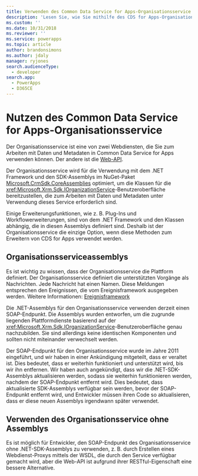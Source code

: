 ```yaml
---
title: Verwenden des Common Data Service for Apps-Organisationsservice (Common Data Service for Apps) | Microsoft Docs
description: 'Lesen Sie, wie Sie mithilfe des CDS for Apps-Organisationsservice mit Daten und Metadaten arbeiten können.'
ms.custom: ''
ms.date: 10/31/2018
ms.reviewer: ''
ms.service: powerapps
ms.topic: article
author: brandonsimons
ms.author: jdaly
manager: ryjones
search.audienceType:
  - developer
search.app:
  - PowerApps
  - D365CE
---
```


# <a name="use-the-common-data-service-for-apps-organization-service"></a>Nutzen des Common Data Service for Apps-Organisationsservice

Der Organisationsservice ist eine von zwei Webdiensten, die Sie zum Arbeiten mit Daten und Metadaten in Common Data Service for Apps verwenden können. Der andere ist die [Web-API](../webapi/overview.md).

Der Organisationsservice wird für die Verwendung mit dem .NET Framework und den SDK-Assemblys im NuGet-Paket [Microsoft.CrmSdk.CoreAssemblies](https://www.nuget.org/packages/Microsoft.CrmSdk.CoreAssemblies/) optimiert, um die Klassen für die <xref:Microsoft.Xrm.Sdk.IOrganizationService>-Benutzeroberfläche bereitzustellen, die zum Arbeiten mit Daten und Metadaten unter Verwendung dieses Service erforderlich sind. 

Einige Erweiterungsfunktionen, wie z. B. Plug-Ins und Workflowerweiterungen, sind von dem .NET Framework und den Klassen abhängig, die in diesen Assemblys definiert sind. Deshalb ist der Organisationsservice die einzige Option, wenn diese Methoden zum Erweitern von CDS for Apps verwendet werden.

## <a name="organization-service-assemblies"></a>Organisationsserviceassemblys

Es ist wichtig zu wissen, dass der Organisationsservice die Plattform definiert. Der Organisationsservice definiert die unterstützten Vorgänge als Nachrichten. Jede Nachricht hat einen Namen. Diese Meldungen entsprechen den Ereignissen, die vom Ereignisframework ausgegeben werden. Weitere Informationen: [Ereignisframework](../event-framework.md)

Die .NET-Assemblys für den Organisationsservice verwenden derzeit einen SOAP-Endpunkt. Die Assemblys wurden entworfen, um die zugrunde liegenden Plattformdienste basierend auf der <xref:Microsoft.Xrm.Sdk.IOrganizationService>-Benutzeroberfläche genau nachzubilden. Sie sind allerdings keine identischen Komponenten und sollten nicht miteinander verwechselt werden. 

Der SOAP-Endpunkt für den Organisationsservice wurde im Jahre 2011 eingeführt, und wir haben in einer Ankündigung mitgeteilt, dass er veraltet ist. Dies bedeutet, dass er weiterhin funktioniert und unterstützt wird, bis wir ihn entfernen. Wir haben auch angekündigt, dass wir die .NET-SDK-Assemblys aktualisieren werden, sodass sie weiterhin funktionieren werden, nachdem der SOAP-Endpunkt entfernt wird. Dies bedeutet, dass aktualisierte SDK-Assemblys verfügbar sein werden, bevor der SOAP-Endpunkt entfernt wird, und Entwickler müssen ihren Code so aktualisieren, dass er diese neuen Assemblys irgendwann später verwendet.

## <a name="using-the-organization-service-without-assemblies"></a>Verwenden des Organisationsservice ohne Assemblys

Es ist möglich für Entwickler, den SOAP-Endpunkt des Organisationsservice ohne .NET-SDK-Assemblys zu verwenden, z. B. durch Erstellen eines Webdienst-Proxys mittels der WSDL, die durch den Service verfügbar gemacht wird, aber die Web-API ist aufgrund ihrer RESTful-Eigenschaft eine bessere Alternative.
